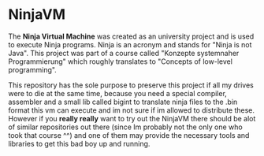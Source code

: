 # NinjaVM
The **Ninja Virtual Machine** was created as an university project and is used to execute Ninja programs. Ninja is an acronym and stands for "Ninja is not Java". 
This project was part of a course called "Konzepte systemnaher Programmierung" which roughly translates to "Concepts of low-level programming". 

This repository has the sole purpose to preserve this project if all my drives were to die at the same time, because you need a special compiler, assembler and a small lib called bigint to translate ninja files to the .bin format this vm can execute and im not sure if im allowed to distribute these. However if you **really really** want to try out the NinjaVM there should be alot of similar repositories out there (since Im probably not the only one who took that course ^^) and one of them may provide the necessary tools and libraries to get this bad boy up and running.
